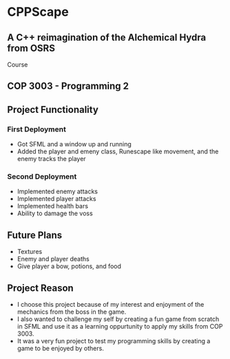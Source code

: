 # CPPScape
## A C++ reimagination of the Alchemical Hydra from OSRS
 
Course
## COP 3003 - Programming 2

## Project Functionality
### First Deployment
* Got SFML and a window up and running
* Added the player and emeny class, Runescape like movement, and the enemy tracks the player

### Second Deployment
* Implemented enemy attacks 
* Implemented player attacks
* Implemented health bars
* Ability to damage the voss

## Future Plans
* Textures
* Enemy and player deaths
* Give player a bow, potions, and food

## Project Reason
* I choose this project because of my interest and enjoyment of the mechanics from the boss in the game. 
* I also wanted to challenge my self by creating a fun game from scratch in SFML and use it as a learning oppurtunity to apply my skills from COP 3003. 
* It was a very fun project to test my programming skills by creating a game to be enjoyed by others.
